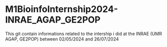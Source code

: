 # M1BioinfoInternship2024-INRAE_AGAP_GE2POP

This git contain informations related to the intership i did at the INRAE (UMR AGAP, GE2POP) between 02/05/2024 and 26/07/2024
